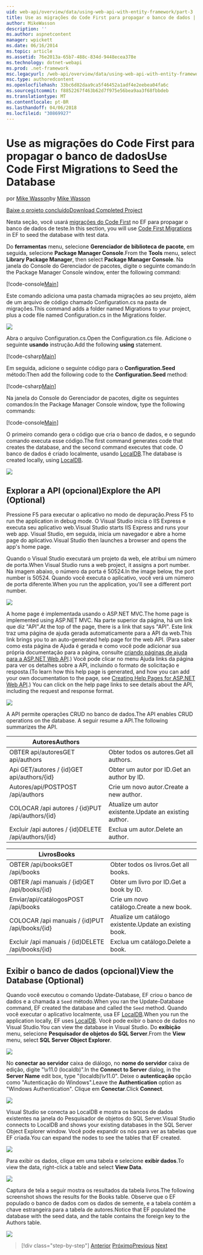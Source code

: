 ```yaml
---
uid: web-api/overview/data/using-web-api-with-entity-framework/part-3
title: Use as migrações do Code First para propagar o banco de dados | Microsoft Docs
author: MikeWasson
description: ''
ms.author: aspnetcontent
manager: wpickett
ms.date: 06/16/2014
ms.topic: article
ms.assetid: 76e2013a-65b7-488c-834d-9448ecea378e
ms.technology: dotnet-webapi
ms.prod: .net-framework
msc.legacyurl: /web-api/overview/data/using-web-api-with-entity-framework/part-3
msc.type: authoredcontent
ms.openlocfilehash: 33bc6d82daa9ca5f46452a1adf4e2eebea04fa6c
ms.sourcegitcommit: f8852267f463b62d7f975e56bea9aa3f68fbbdeb
ms.translationtype: MT
ms.contentlocale: pt-BR
ms.lasthandoff: 04/06/2018
ms.locfileid: "30869927"
---
```

<a name="use-code-first-migrations-to-seed-the-database"></a><span data-ttu-id="82027-102">Use as migrações do Code First para propagar o banco de dados</span><span class="sxs-lookup"><span data-stu-id="82027-102">Use Code First Migrations to Seed the Database</span></span>
====================
<span data-ttu-id="82027-103">por [Mike Wasson](https://github.com/MikeWasson)</span><span class="sxs-lookup"><span data-stu-id="82027-103">by [Mike Wasson](https://github.com/MikeWasson)</span></span>

[<span data-ttu-id="82027-104">Baixe o projeto concluído</span><span class="sxs-lookup"><span data-stu-id="82027-104">Download Completed Project</span></span>](https://github.com/MikeWasson/BookService)

<span data-ttu-id="82027-105">Nesta seção, você usará [migrações do Code First](https://msdn.microsoft.com/data/jj591621) no EF para propagar o banco de dados de teste.</span><span class="sxs-lookup"><span data-stu-id="82027-105">In this section, you will use [Code First Migrations](https://msdn.microsoft.com/data/jj591621) in EF to seed the database with test data.</span></span>

<span data-ttu-id="82027-106">Do **ferramentas** menu, selecione **Gerenciador de biblioteca de pacote**, em seguida, selecione **Package Manager Console**.</span><span class="sxs-lookup"><span data-stu-id="82027-106">From the **Tools** menu, select **Library Package Manager**, then select **Package Manager Console**.</span></span> <span data-ttu-id="82027-107">Na janela do Console do Gerenciador de pacotes, digite o seguinte comando:</span><span class="sxs-lookup"><span data-stu-id="82027-107">In the Package Manager Console window, enter the following command:</span></span>

[!code-console[Main](part-3/samples/sample1.cmd)]

<span data-ttu-id="82027-108">Este comando adiciona uma pasta chamada migrações ao seu projeto, além de um arquivo de código chamado Configuration.cs na pasta de migrações.</span><span class="sxs-lookup"><span data-stu-id="82027-108">This command adds a folder named Migrations to your project, plus a code file named Configuration.cs in the Migrations folder.</span></span>

![](part-3/_static/image1.png)

<span data-ttu-id="82027-109">Abra o arquivo Configuration.cs.</span><span class="sxs-lookup"><span data-stu-id="82027-109">Open the Configuration.cs file.</span></span> <span data-ttu-id="82027-110">Adicione o seguinte **usando** instrução.</span><span class="sxs-lookup"><span data-stu-id="82027-110">Add the following **using** statement.</span></span>

[!code-csharp[Main](part-3/samples/sample2.cs)]

<span data-ttu-id="82027-111">Em seguida, adicione o seguinte código para o **Configuration.Seed** método:</span><span class="sxs-lookup"><span data-stu-id="82027-111">Then add the following code to the **Configuration.Seed** method:</span></span>

[!code-csharp[Main](part-3/samples/sample3.cs)]

<span data-ttu-id="82027-112">Na janela do Console do Gerenciador de pacotes, digite os seguintes comandos:</span><span class="sxs-lookup"><span data-stu-id="82027-112">In the Package Manager Console window, type the following commands:</span></span>

[!code-console[Main](part-3/samples/sample4.cmd)]

<span data-ttu-id="82027-113">O primeiro comando gera o código que cria o banco de dados, e o segundo comando executa esse código.</span><span class="sxs-lookup"><span data-stu-id="82027-113">The first command generates code that creates the database, and the second command executes that code.</span></span> <span data-ttu-id="82027-114">O banco de dados é criado localmente, usando [LocalDB](https://msdn.microsoft.com/library/hh510202.aspx).</span><span class="sxs-lookup"><span data-stu-id="82027-114">The database is created locally, using [LocalDB](https://msdn.microsoft.com/library/hh510202.aspx).</span></span>

![](part-3/_static/image2.png)

## <a name="explore-the-api-optional"></a><span data-ttu-id="82027-115">Explorar a API (opcional)</span><span class="sxs-lookup"><span data-stu-id="82027-115">Explore the API (Optional)</span></span>

<span data-ttu-id="82027-116">Pressione F5 para executar o aplicativo no modo de depuração.</span><span class="sxs-lookup"><span data-stu-id="82027-116">Press F5 to run the application in debug mode.</span></span> <span data-ttu-id="82027-117">O Visual Studio inicia o IIS Express e executa seu aplicativo web.</span><span class="sxs-lookup"><span data-stu-id="82027-117">Visual Studio starts IIS Express and runs your web app.</span></span> <span data-ttu-id="82027-118">Visual Studio, em seguida, inicia um navegador e abre a home page do aplicativo.</span><span class="sxs-lookup"><span data-stu-id="82027-118">Visual Studio then launches a browser and opens the app's home page.</span></span>

<span data-ttu-id="82027-119">Quando o Visual Studio executará um projeto da web, ele atribui um número de porta.</span><span class="sxs-lookup"><span data-stu-id="82027-119">When Visual Studio runs a web project, it assigns a port number.</span></span> <span data-ttu-id="82027-120">Na imagem abaixo, o número da porta é 50524.</span><span class="sxs-lookup"><span data-stu-id="82027-120">In the image below, the port number is 50524.</span></span> <span data-ttu-id="82027-121">Quando você executa o aplicativo, você verá um número de porta diferente.</span><span class="sxs-lookup"><span data-stu-id="82027-121">When you run the application, you'll see a different port number.</span></span>

![](part-3/_static/image3.png)

<span data-ttu-id="82027-122">A home page é implementada usando o ASP.NET MVC.</span><span class="sxs-lookup"><span data-stu-id="82027-122">The home page is implemented using ASP.NET MVC.</span></span> <span data-ttu-id="82027-123">Na parte superior da página, há um link que diz "API".</span><span class="sxs-lookup"><span data-stu-id="82027-123">At the top of the page, there is a link that says "API".</span></span> <span data-ttu-id="82027-124">Este link traz uma página de ajuda gerada automaticamente para a API da web.</span><span class="sxs-lookup"><span data-stu-id="82027-124">This link brings you to an auto-generated help page for the web API.</span></span> <span data-ttu-id="82027-125">(Para saber como esta página de Ajuda é gerada e como você pode adicionar sua própria documentação para a página, consulte [criando páginas de ajuda para a ASP.NET Web API](../../getting-started-with-aspnet-web-api/creating-api-help-pages.md).) Você pode clicar no menu Ajuda links da página para ver os detalhes sobre a API, incluindo o formato de solicitação e resposta.</span><span class="sxs-lookup"><span data-stu-id="82027-125">(To learn how this help page is generated, and how you can add your own documentation to the page, see [Creating Help Pages for ASP.NET Web API](../../getting-started-with-aspnet-web-api/creating-api-help-pages.md).) You can click on the help page links to see details about the API, including the request and response format.</span></span>

![](part-3/_static/image4.png)

<span data-ttu-id="82027-126">A API permite operações CRUD no banco de dados.</span><span class="sxs-lookup"><span data-stu-id="82027-126">The API enables CRUD operations on the database.</span></span> <span data-ttu-id="82027-127">A seguir resume a API.</span><span class="sxs-lookup"><span data-stu-id="82027-127">The following summarizes the API.</span></span>

| <span data-ttu-id="82027-128">Autores</span><span class="sxs-lookup"><span data-stu-id="82027-128">Authors</span></span> |  |
| --- | -- |
| <span data-ttu-id="82027-129">OBTER api/autores</span><span class="sxs-lookup"><span data-stu-id="82027-129">GET api/authors</span></span> | <span data-ttu-id="82027-130">Obter todos os autores.</span><span class="sxs-lookup"><span data-stu-id="82027-130">Get all authors.</span></span> |
| <span data-ttu-id="82027-131">Api GET/autores / {id}</span><span class="sxs-lookup"><span data-stu-id="82027-131">GET api/authors/{id}</span></span> | <span data-ttu-id="82027-132">Obter um autor por ID.</span><span class="sxs-lookup"><span data-stu-id="82027-132">Get an author by ID.</span></span> |
| <span data-ttu-id="82027-133">Autores/api/POST</span><span class="sxs-lookup"><span data-stu-id="82027-133">POST /api/authors</span></span> | <span data-ttu-id="82027-134">Crie um novo autor.</span><span class="sxs-lookup"><span data-stu-id="82027-134">Create a new author.</span></span> |
| <span data-ttu-id="82027-135">COLOCAR /api autores / {id}</span><span class="sxs-lookup"><span data-stu-id="82027-135">PUT /api/authors/{id}</span></span> | <span data-ttu-id="82027-136">Atualize um autor existente.</span><span class="sxs-lookup"><span data-stu-id="82027-136">Update an existing author.</span></span> |
| <span data-ttu-id="82027-137">Excluir /api autores / {id}</span><span class="sxs-lookup"><span data-stu-id="82027-137">DELETE /api/authors/{id}</span></span> | <span data-ttu-id="82027-138">Exclua um autor.</span><span class="sxs-lookup"><span data-stu-id="82027-138">Delete an author.</span></span> |

| <span data-ttu-id="82027-139">Livros</span><span class="sxs-lookup"><span data-stu-id="82027-139">Books</span></span> |  |
| --- | -- |
| <span data-ttu-id="82027-140">OBTER /api/books</span><span class="sxs-lookup"><span data-stu-id="82027-140">GET /api/books</span></span> | <span data-ttu-id="82027-141">Obter todos os livros.</span><span class="sxs-lookup"><span data-stu-id="82027-141">Get all books.</span></span> |
| <span data-ttu-id="82027-142">OBTER /api manuais / {id}</span><span class="sxs-lookup"><span data-stu-id="82027-142">GET /api/books/{id}</span></span> | <span data-ttu-id="82027-143">Obter um livro por ID.</span><span class="sxs-lookup"><span data-stu-id="82027-143">Get a book by ID.</span></span> |
| <span data-ttu-id="82027-144">Enviar/api/catálogos</span><span class="sxs-lookup"><span data-stu-id="82027-144">POST /api/books</span></span> | <span data-ttu-id="82027-145">Crie um novo catálogo.</span><span class="sxs-lookup"><span data-stu-id="82027-145">Create a new book.</span></span> |
| <span data-ttu-id="82027-146">COLOCAR /api manuais / {id}</span><span class="sxs-lookup"><span data-stu-id="82027-146">PUT /api/books/{id}</span></span> | <span data-ttu-id="82027-147">Atualize um catálogo existente.</span><span class="sxs-lookup"><span data-stu-id="82027-147">Update an existing book.</span></span> |
| <span data-ttu-id="82027-148">Excluir /api manuais / {id}</span><span class="sxs-lookup"><span data-stu-id="82027-148">DELETE /api/books/{id}</span></span> | <span data-ttu-id="82027-149">Exclua um catálogo.</span><span class="sxs-lookup"><span data-stu-id="82027-149">Delete a book.</span></span> |

## <a name="view-the-database-optional"></a><span data-ttu-id="82027-150">Exibir o banco de dados (opcional)</span><span class="sxs-lookup"><span data-stu-id="82027-150">View the Database (Optional)</span></span>

<span data-ttu-id="82027-151">Quando você executou o comando Update-Database, EF criou o banco de dados e a chamada a `Seed` método.</span><span class="sxs-lookup"><span data-stu-id="82027-151">When you ran the Update-Database command, EF created the database and called the `Seed` method.</span></span> <span data-ttu-id="82027-152">Quando você executar o aplicativo localmente, usa EF [LocalDB](https://blogs.msdn.com/b/sqlexpress/archive/2011/07/12/introducing-localdb-a-better-sql-express.aspx).</span><span class="sxs-lookup"><span data-stu-id="82027-152">When you run the application locally, EF uses [LocalDB](https://blogs.msdn.com/b/sqlexpress/archive/2011/07/12/introducing-localdb-a-better-sql-express.aspx).</span></span> <span data-ttu-id="82027-153">Você pode exibir o banco de dados no Visual Studio.</span><span class="sxs-lookup"><span data-stu-id="82027-153">You can view the database in Visual Studio.</span></span> <span data-ttu-id="82027-154">Do **exibição** menu, selecione **Pesquisador de objetos do SQL Server**.</span><span class="sxs-lookup"><span data-stu-id="82027-154">From the **View** menu, select **SQL Server Object Explorer**.</span></span>

![](part-3/_static/image5.png)

<span data-ttu-id="82027-155">No **conectar ao servidor** caixa de diálogo, no **nome do servidor** caixa de edição, digite "\v11.0 (localdb)".</span><span class="sxs-lookup"><span data-stu-id="82027-155">In the **Connect to Server** dialog, in the **Server Name** edit box, type "(localdb)\v11.0".</span></span> <span data-ttu-id="82027-156">Deixe o **autenticação** opção como "Autenticação do Windows".</span><span class="sxs-lookup"><span data-stu-id="82027-156">Leave the **Authentication** option as "Windows Authentication".</span></span> <span data-ttu-id="82027-157">Clique em **Conectar**.</span><span class="sxs-lookup"><span data-stu-id="82027-157">Click **Connect**.</span></span>

![](part-3/_static/image6.png)

<span data-ttu-id="82027-158">Visual Studio se conecta ao LocalDB e mostra os bancos de dados existentes na janela do Pesquisador de objetos do SQL Server.</span><span class="sxs-lookup"><span data-stu-id="82027-158">Visual Studio connects to LocalDB and shows your existing databases in the SQL Server Object Explorer window.</span></span> <span data-ttu-id="82027-159">Você pode expandir os nós para ver as tabelas que EF criada.</span><span class="sxs-lookup"><span data-stu-id="82027-159">You can expand the nodes to see the tables that EF created.</span></span>

![](part-3/_static/image7.png)

<span data-ttu-id="82027-160">Para exibir os dados, clique em uma tabela e selecione **exibir dados**.</span><span class="sxs-lookup"><span data-stu-id="82027-160">To view the data, right-click a table and select **View Data**.</span></span>

![](part-3/_static/image8.png)

<span data-ttu-id="82027-161">Captura de tela a seguir mostra os resultados da tabela livros.</span><span class="sxs-lookup"><span data-stu-id="82027-161">The following screenshot shows the results for the Books table.</span></span> <span data-ttu-id="82027-162">Observe que o EF populado o banco de dados com os dados de semente, e a tabela contém a chave estrangeira para a tabela de autores.</span><span class="sxs-lookup"><span data-stu-id="82027-162">Notice that EF populated the database with the seed data, and the table contains the foreign key to the Authors table.</span></span>

![](part-3/_static/image9.png)

> [!div class="step-by-step"]
> <span data-ttu-id="82027-163">[Anterior](part-2.md)
> [Próximo](part-4.md)</span><span class="sxs-lookup"><span data-stu-id="82027-163">[Previous](part-2.md)
[Next](part-4.md)</span></span>
